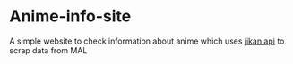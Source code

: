 # Anime-info-site
A simple website  to check information about anime which uses [jikan api](https://jikan.moe/) to scrap data from MAL

